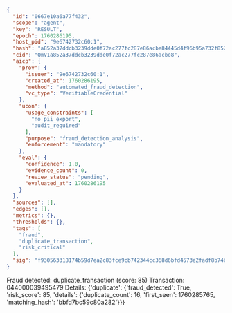 ```json
{
  "id": "0667e10a6a77f432",
  "scope": "agent",
  "key": "RESULT",
  "epoch": 1760286195,
  "host_pid": "9e6742732c60:1",
  "hash": "a852a37ddcb3239dde0f72ac277fc287e86acbe84445d4f96b95a732f85265ec",
  "cid": "QmV1a852a37ddcb3239dde0f72ac277fc287e86acbe8",
  "aicp": {
    "prov": {
      "issuer": "9e6742732c60:1",
      "created_at": 1760286195,
      "method": "automated_fraud_detection",
      "vc_type": "VerifiableCredential"
    },
    "ucon": {
      "usage_constraints": [
        "no_pii_export",
        "audit_required"
      ],
      "purpose": "fraud_detection_analysis",
      "enforcement": "mandatory"
    },
    "eval": {
      "confidence": 1.0,
      "evidence_count": 0,
      "review_status": "pending",
      "evaluated_at": 1760286195
    }
  },
  "sources": [],
  "edges": [],
  "metrics": {},
  "thresholds": {},
  "tags": [
    "fraud",
    "duplicate_transaction",
    "risk_critical"
  ],
  "sig": "f930563318174b59d7ea2c83fce9cb742344cc368d6bfd4573e2fadf8b74b82c"
}
```

Fraud detected: duplicate_transaction (score: 85)
Transaction: 044000039495479
Details: {'duplicate': {'fraud_detected': True, 'risk_score': 85, 'details': {'duplicate_count': 16, 'first_seen': 1760285765, 'matching_hash': 'bbfd7bc59c80a282'}}}